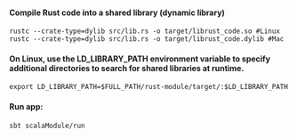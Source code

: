 
#### Compile Rust code into a shared library (dynamic library)
```
rustc --crate-type=dylib src/lib.rs -o target/librust_code.so #Linux
rustc --crate-type=dylib src/lib.rs -o target/librust_code.dylib #Mac
```

#### On Linux, use the LD_LIBRARY_PATH environment variable to specify additional directories to search for shared libraries at runtime.
```
export LD_LIBRARY_PATH=$FULL_PATH/rust-module/target/:$LD_LIBRARY_PATH
```

#### Run app:
```
sbt scalaModule/run
```